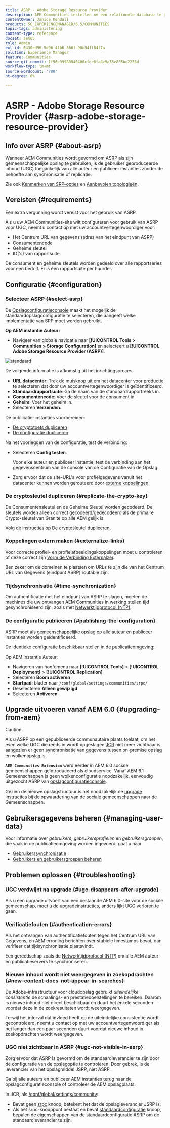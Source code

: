 ```yaml
---
title: ASRP - Adobe Storage Resource Provider
description: AEM Communities instellen om een relationele database te gebruiken als de algemene opslag
contentOwner: Janice Kendall
products: SG_EXPERIENCEMANAGER/6.5/COMMUNITIES
topic-tags: administering
content-type: reference
docset: aem65
role: Admin
exl-id: 6430ed96-5d96-41b6-866f-90b34ff84f7a
solution: Experience Manager
feature: Communities
source-git-commit: 1f56c99980846400cfde8fa4e9a55e885bc2258d
workflow-type: tm+mt
source-wordcount: '780'
ht-degree: 0%

---
```


# ASRP - Adobe Storage Resource Provider {#asrp-adobe-storage-resource-provider}

## Info over ASRP {#about-asrp}

Wanneer AEM Communities wordt gevormd om ASRP als zijn gemeenschappelijke opslag te gebruiken, is de gebruiker geproduceerde inhoud (UGC) toegankelijk van alle auteur en publiceer instanties zonder de behoefte aan synchronisatie of replicatie.

Zie ook [Kenmerken van SRP-opties](/help/communities/working-with-srp.md#characteristics-of-srp-options) en [Aanbevolen topologieën](/help/communities/topologies.md).

## Vereisten {#requirements}

Een extra vergunning wordt vereist voor het gebruik van ASRP.

Als u uw AEM Communities-site wilt configureren voor gebruik van ASRP voor UGC, neemt u contact op met uw accountvertegenwoordiger voor:

* Het Centrum URL van gegevens (adres van het eindpunt van ASRP)
* Consumentencode
* Geheime sleutel
* ID(&#39;s) van rapportsuite

De consument en geheime sleutels worden gedeeld over alle rapportseries voor een bedrijf. Er is één rapportsuite per huurder.

## Configuratie {#configuration}

### Selecteer ASRP {#select-asrp}

De [Opslagconfiguratieconsole](/help/communities/srp-config.md) maakt het mogelijk de standaardopslagconfiguratie te selecteren, die aangeeft welke implementatie van SRP moet worden gebruikt.

**Op AEM instantie Auteur:**

* Navigeer van globale navigatie naar **[!UICONTROL Tools > Communities > Storage Configuration]** en selecteert u **[!UICONTROL Adobe Storage Resource Provider (ASRP)]**.

![standaard](assets/asrp-default.png)

De volgende informatie is afkomstig uit het inrichtingsproces:

* **URL datacenter**: Trek de muisknop uit om het datacenter voor productie te selecteren dat door uw accountvertegenwoordiger is geïdentificeerd.
* **Standaardrapportsuite**: Ga de naam van de standaardrapportreeks in.
* **Consumentencode**: Voer de sleutel voor de consument in.
* **Geheim**: Voer het geheim in.
* Selecteren **Verzenden**.

De publicatie-instanties voorbereiden:

* [De cryptotoets dupliceren](#replicate-the-crypto-key)
* [De configuratie dupliceren](#publishing-the-configuration)

Na het voorleggen van de configuratie, test de verbinding:

* Selecteren **Config testen**.

  Voor elke auteur en publiceer instantie, test de verbinding aan het gegevenscentrum van de console van de Configuratie van de Opslag.

* Zorg ervoor dat de site-URL&#39;s voor profielgegevens vanuit het datacenter kunnen worden gerouteerd door [externe koppelingen](#externalize-links).

### De cryptosleutel dupliceren {#replicate-the-crypto-key}

De Consumentensleutel en de Geheime Sleutel worden gecodeerd. De sleutels worden alleen correct gecodeerd/gedecodeerd als de primaire Crypto-sleutel van Granite op alle AEM gelijk is.

Volg de instructies op [De cryptosleutel dupliceren](/help/communities/deploy-communities.md#replicate-the-crypto-key).

### Koppelingen extern maken {#externalize-links}

Voor correcte profiel- en profielafbeeldingskoppelingen moet u controleren of deze correct zijn [Vorm de Verbinding Externalzer](/help/sites-developing/externalizer.md).

Ben zeker om de domeinen te plaatsen om URLs te zijn die van het Centrum URL van Gegevens (eindpunt ASRP) routable zijn.

### Tijdsynchronisatie {#time-synchronization}

Om authentificatie met het eindpunt van ASRP te slagen, moeten de machines die uw ontvangen AEM Communities in werking stellen tijd gesynchroniseerd zijn, zoals met [Netwerktijdprotocol (NTP)](https://www.ntp.org/).

### De configuratie publiceren {#publishing-the-configuration}

ASRP moet als gemeenschappelijke opslag op alle auteur en publiceer instanties worden geïdentificeerd.

De identieke configuratie beschikbaar stellen in de publicatieomgeving:

Op AEM instantie Auteur:

* Navigeren van hoofdmenu naar **[!UICONTROL Tools]** > **[!UICONTROL Deployment]** > **[!UICONTROL Replication]**
* Selecteren **Boom activeren**
* **Startpad**: blader naar `/conf/global/settings/communities/srpc/`
* Deselecteren **Alleen gewijzigd**
* Selecteren **Activeren**

## Upgrade uitvoeren vanaf AEM 6.0 {#upgrading-from-aem}

>[!CAUTION]
>
>Als u ASRP op een gepubliceerde communautaire plaats toelaat, om het even welke UGC die reeds in wordt opgeslagen [JCR](/help/communities/jsrp.md) niet meer zichtbaar is, aangezien er geen synchronisatie van gegevens tussen on-premise opslag en wolkenopslag is.

**`AEM Communities Extension`** werd eerder in AEM 6.0 sociale gemeenschappen geïntroduceerd als cloudservice. Vanaf AEM 6.1 Gemeenschappen is geen wolkenconfiguratie noodzakelijk, eenvoudig uitgezocht ASRP van [opslagconfiguratieconsole](/help/communities/srp-config.md).

Gezien de nieuwe opslagstructuur is het noodzakelijk de [upgrade](/help/communities/upgrade.md#adobe-cloud-storage) instructies bij de opwaardering van de sociale gemeenschappen naar de Gemeenschappen.

## Gebruikersgegevens beheren {#managing-user-data}

Voor informatie over *gebruikers*, *gebruikersprofielen* en *gebruikersgroepen*, die vaak in de publicatieomgeving worden ingevoerd, gaat u naar

* [Gebruikerssynchronisatie](/help/communities/sync.md)
* [Gebruikers en gebruikersgroepen beheren](/help/communities/users.md)

## Problemen oplossen {#troubleshooting}

### UGC verdwijnt na upgrade {#ugc-disappears-after-upgrade}

Als u een upgrade uitvoert van een bestaande AEM 6.0-site voor de sociale gemeenschap, moet u de [upgradeinstructies](/help/communities/upgrade.md#adobe-cloud-storage), anders lijkt UGC verloren te gaan.

### Verificatiefouten {#authentication-errors}

Als het ontvangen van authentificatiefouten tegen het Centrum URL van Gegevens, en AEM error.log berichten over stabiele timestamps bevat, dan verifieer dat tijdsynchronisatie plaatsvindt.

Een gereedschap zoals de [Netwerktijdprotocol (NTP)](https://www.ntp.org/) om alle AEM auteur- en publicatieservers te synchroniseren.

### Nieuwe inhoud wordt niet weergegeven in zoekopdrachten {#new-content-does-not-appear-in-searches}

De Adobe-infrastructuur voor cloudopslag gebruikt *uiteindelijke consistentie* de schaalings- en prestatiedoelstellingen te bereiken. Daarom is nieuwe inhoud niet direct beschikbaar en duurt het enkele seconden voordat deze in de zoekresultaten wordt weergegeven.

Terwijl het interval dat invloed heeft op de uiteindelijke consistentie wordt gecontroleerd, neemt u contact op met uw accountvertegenwoordiger als het langer dan een paar seconden duurt voordat nieuwe inhoud in zoekopdrachten wordt weergegeven.

### UGC niet zichtbaar in ASRP {#ugc-not-visible-in-asrp}

Zorg ervoor dat ASRP is gevormd om de standaardleverancier te zijn door de configuratie van de opslagoptie te controleren. Door gebrek, is de leverancier van het opslagmiddel JSRP, niet ASRP.

Ga bij alle auteurs en publiceer AEM instanties terug naar de opslagconfiguratieconsole of controleer de AEM opslagplaats.

In JCR, als [/conf/global/settings/community](https://localhost:4502/crx/de/index.jsp#/etc/socialconfig/):

* Bevat geen [srpc](https://localhost:4502/crx/de/index.jsp#/conf/global/settings/communities/srp) knoop, betekent het dat de opslagleverancier JSRP is.
* Als het srpc-knooppunt bestaat en bevat [standaardconfiguratie](https://localhost:4502/crx/de/index.jsp#/conf/global/settings/communities/srp/defaultconfiguration) knoop, bepalen de eigenschappen van de standaardconfiguratie ASRP om de standaardleverancier te zijn.

